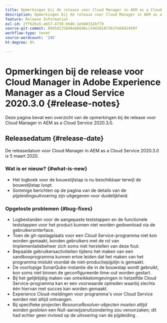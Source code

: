 ```yaml
---
title: Opmerkingen bij de release voor Cloud Manager in AEM as a Cloud Service versie 2020.3.0
description: Opmerkingen bij de release voor Cloud Manager in AEM as a Cloud Service versie 2020.3.0
feature: Release Information
exl-id: 2ff62ba5-a657-4739-b646-1e948332bf79
source-git-commit: 09d5d125840abb6d6cc5443816f3b2fe6602459f
workflow-type: tm+mt
source-wordcount: '245'
ht-degree: 0%

---
```


# Opmerkingen bij de release voor Cloud Manager in Adobe Experience Manager as a Cloud Service 2020.3.0 {#release-notes}

Deze pagina bevat een overzicht van de opmerkingen bij de release voor Cloud Manager in AEM as a Cloud Service 2020.3.0.

## Releasedatum {#release-date}

De releasedatum voor Cloud Manager in AEM as a Cloud Service 2020.3.0 is 5 maart 2020.

### Wat is er nieuw? {#what-is-new}

* Het logboek voor de bouwstijlstap is nu beschikbaar terwijl de bouwstijlstap loopt.
* Sommige berichten op de pagina van de details van de pijpleidingsuitvoering zijn uitgegeven voor duidelijkheid.

### Opgeloste problemen  {#bug-fixes}

* Logbestanden voor de aangepaste teststappen en de functionele teststappen voor het product kunnen niet worden gedownload via de gebruikersinterface.
* Toen de git-opslagplaats voor een Cloud Service-programma niet kon worden gemaakt, konden gebruikers met de rol van Implementatiebeheer zich soms niet herstellen van deze fout.
* Bepaalde gebruikersactiviteiten tijdens het maken van een sandboxprogramma kunnen ertoe leiden dat het maken van het programma mislukt voordat de niet-productiepijplijn is gemaakt.
* De voorlopige SonarQube-instantie die in de bouwstap wordt gebruikt, kon soms niet binnen de geconfigureerde time-out worden gestart.
* Bij het gelijktijdig maken van ontwikkelomgevingen in hetzelfde Cloud Service-programma kan er een voorwaarde optreden waarbij slechts één hiervan met succes kan worden gemaakt.
* Experience Cloud-meldingen voor programma&#39;s voor Cloud Service werden niet altijd ontvangen.
* Bij specifieke projecten *ResourceResolver-objecten moeten altijd worden gesloten* een Null-aanwijzeruitzondering zou veroorzaken; dit had echter geen invloed op de uitvoering van de pijpleiding .
